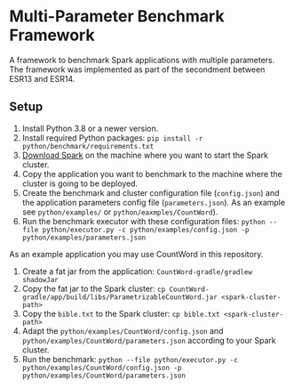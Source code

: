 # Multi-Parameter Benchmark Framework

A framework to benchmark Spark applications with multiple parameters. The framework was implemented as part of the secondment between ESR13 and ESR14.

## Setup

1. Install Python 3.8 or a newer version.
2. Install required Python packages: `pip install -r python/benchmark/requirements.txt`
3. [Download Spark](https://spark.apache.org/downloads.html) on the machine where you want to start the Spark cluster.
4. Copy the application you want to benchmark to the machine where the cluster is going to be deployed.
5. Create the benchmark and cluster configuration file (`config.json`) and the application parameters config file (`parameters.json`). As an example see `python/examples/` or `python/eaxmples/CountWord`).
6. Run the benchmark executor with these configuration files: `python --file python/executor.py -c python/examples/config.json -p python/examples/parameters.json`

As an example application you may use CountWord in this repository.

1. Create a fat jar from the application: `CountWord-gradle/gradlew shadowJar`
2. Copy the fat jar to the Spark cluster: `cp CountWord-gradle/app/build/libs/ParametrizableCountWord.jar <spark-cluster-path>`
3. Copy the `bible.txt` to the Spark cluster: `cp bible.txt <spark-cluster-path>`
4. Adapt the `python/examples/CountWord/config.json` and `python/examples/CountWord/parameters.json` according to your Spark cluster.
5. Run the benchmark: `python --file python/executor.py -c python/examples/CountWord/config.json -p python/examples/CountWord/parameters.json`